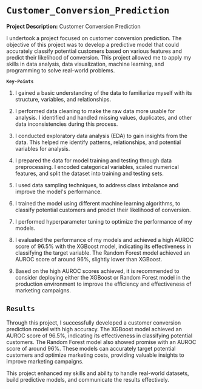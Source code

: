 # `Customer_Conversion_Prediction`
**Project Description:** Customer Conversion Prediction

I undertook a project focused on customer conversion prediction. The objective of this project was to develop a predictive model that could accurately classify potential customers based on various features and predict their likelihood of conversion. This project allowed me to apply my skills in data analysis, data visualization, machine learning, and programming to solve real-world problems.

**`Key-Points`**

1. I gained a basic understanding of the data to familiarize myself with its structure, variables, and relationships.

2. I performed data cleaning to make the raw data more usable for analysis. I identified and handled missing values, duplicates, and other data inconsistencies during this process.

3. I conducted exploratory data analysis (EDA) to gain insights from the data. This helped me identify patterns, relationships, and potential variables for analysis.

4. I prepared the data for model training and testing through data preprocessing. I encoded categorical variables, scaled numerical features, and split the dataset into training and testing sets.

5. I used data sampling techniques, to address class imbalance and improve the model's performance.

6. I trained the model using different machine learning algorithms, to classify potential customers and predict their likelihood of conversion.

7. I performed hyperparameter tuning to optimize the performance of my models.

8. I evaluated the performance of my models and achieved a high AUROC score of 96.5% with the XGBoost model, indicating its effectiveness in classifying the target variable. The Random Forest model achieved an AUROC score of around 96%, slightly lower than XGBoost.

9. Based on the high AUROC scores achieved, it is recommended to consider deploying either the XGBoost or Random Forest model in the production environment to improve the efficiency and effectiveness of marketing campaigns.

## `Results`

Through this project, I successfully developed a customer conversion prediction model with high accuracy. The XGBoost model achieved an AUROC score of 96.5%, indicating its effectiveness in classifying potential customers. The Random Forest model also showed promise with an AUROC score of around 96%. These models can accurately target potential customers and optimize marketing costs, providing valuable insights to improve marketing campaigns.

This project enhanced my skills and ability to handle real-world datasets, build predictive models, and communicate the results effectively.
